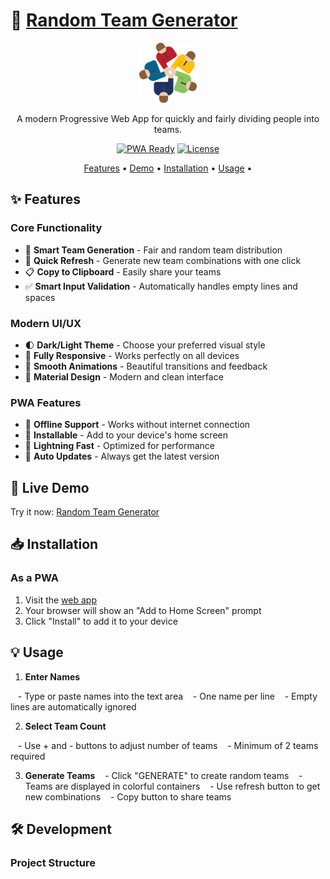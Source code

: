 # 🎲 [Random Team Generator](https://simeontsvetanov.github.io/Random-Team-Generator/)

<div align="center">

[![Random Team Generator Logo](public/icons/icon-96x96.png)](https://simeontsvetanov.github.io/Random-Team-Generator/)

A modern Progressive Web App for quickly and fairly dividing people into teams.

[![PWA Ready](https://img.shields.io/badge/PWA-Ready-blueviolet?style=for-the-badge&logo=pwa)](https://developer.mozilla.org/en-US/docs/Web/Progressive_web_apps)
[![License](https://img.shields.io/badge/license-MIT-blue?style=for-the-badge)](LICENSE)

[Features](#features) •
[Demo](#live-demo) •
[Installation](#installation) •
[Usage](#usage) •

</div>

<a id="features"></a>
## ✨ Features

### Core Functionality

- 🎯 **Smart Team Generation** - Fair and random team distribution
- 🔄 **Quick Refresh** - Generate new team combinations with one click
- 📋 **Copy to Clipboard** - Easily share your teams
- ✅ **Smart Input Validation** - Automatically handles empty lines and spaces

### Modern UI/UX

- 🌓 **Dark/Light Theme** - Choose your preferred visual style
- 📱 **Fully Responsive** - Works perfectly on all devices
- 💫 **Smooth Animations** - Beautiful transitions and feedback
- 🎨 **Material Design** - Modern and clean interface

### PWA Features

- 🔌 **Offline Support** - Works without internet connection
- 📲 **Installable** - Add to your device's home screen
- 🚀 **Lightning Fast** - Optimized for performance
- 🔄 **Auto Updates** - Always get the latest version

<a id="live-demo"></a>
## 🚀 Live Demo

Try it now: [Random Team Generator](https://simeontsvetanov.github.io/Random-Team-Generator/)

<a id="installation"></a>
## 📥 Installation

### As a PWA

1. Visit the [web app](https://simeontsvetanov.github.io/Random-Team-Generator/)
2. Your browser will show an "Add to Home Screen" prompt
3. Click "Install" to add it to your device

<a id="usage"></a>
## 💡 Usage

1. **Enter Names**

   - Type or paste names into the text area
   - One name per line
   - Empty lines are automatically ignored

2. **Select Team Count**

   - Use + and - buttons to adjust number of teams
   - Minimum of 2 teams required

3. **Generate Teams**
   - Click "GENERATE" to create random teams
   - Teams are displayed in colorful containers
   - Use refresh button to get new combinations
   - Copy button to share teams

<a id="development"></a>
## 🛠️ Development

### Project Structure
